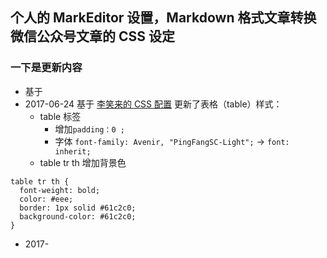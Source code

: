 ## 个人的 MarkEditor 设置，Markdown 格式文章转换微信公众号文章的 CSS 设定
### 一下是更新内容
* 基于
* 2017-06-24 基于 [李笑来的 CSS 配置](https://gist.github.com/xiaolai/aa190255b7dde302d10208ae247fc9f2)  更新了表格（table）样式：
    * table 标签
        * 增加`padding：0 ;`
        * 字体 `font-family: Avenir, "PingFangSC-Light";` -> `font: inherit;`
    * table tr th 增加背景色

```
table tr th {
  font-weight: bold;
  color: #eee;
  border: 1px solid #61c2c0;
  background-color: #61c2c0;
}
```
* 2017-